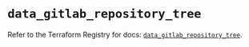 # `data_gitlab_repository_tree`

Refer to the Terraform Registry for docs: [`data_gitlab_repository_tree`](https://registry.terraform.io/providers/gitlabhq/gitlab/16.8.1/docs/data-sources/repository_tree).
